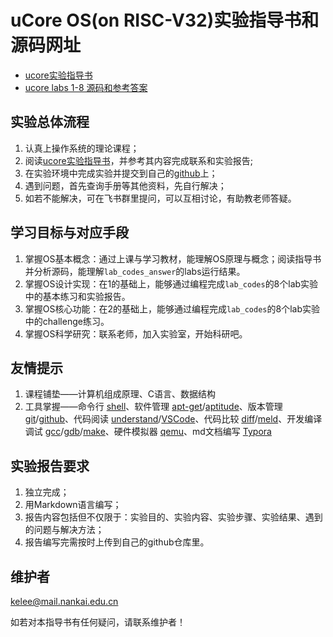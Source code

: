 # uCore OS(on RISC-V32)实验指导书和源码网址

* [ucore实验指导书]()
* [ucore labs 1-8 源码和参考答案]()

## 实验总体流程

1. 认真上操作系统的理论课程；
2. 阅读[ucore实验指导书]()，并参考其内容完成联系和实验报告;
3. 在实验环境中完成实验并提交到自己的[github](https://github.com/)上；
4. 遇到问题，首先查询手册等其他资料，先自行解决；
5. 如若不能解决，可在飞书群里提问，可以互相讨论，有助教老师答疑。

## 学习目标与对应手段

1. 掌握OS基本概念：通过上课与学习教材，能理解OS原理与概念；阅读指导书并分析源码，能理解`lab_codes_answer`的labs运行结果。
2. 掌握OS设计实现：在1的基础上，能够通过编程完成`lab_codes`的8个lab实验中的基本练习和实验报告。
3. 掌握OS核心功能：在2的基础上，能够通过编程完成`lab_codes`的8个lab实验中的challenge练习。
4. 掌握OS科学研究：联系老师，加入实验室，开始科研吧。

## 友情提示

1. 课程铺垫——计算机组成原理、C语言、数据结构
2. 工具掌握——命令行 [shell](http://wiki.ubuntu.org.cn/Shell%E7%BC%96%E7%A8%8B%E5%9F%BA%E7%A1%80)、软件管理 [apt-get](http://wiki.ubuntu.org.cn/Apt-get%E4%BD%BF%E7%94%A8%E6%8C%87%E5%8D%97)/[aptitude](https://blog.csdn.net/loongwong2011/article/details/52708818)、版本管理 [git](http://www.cnblogs.com/cspku/articles/Git_cmds.html)/[github](http://www.worldhello.net/gotgithub/index.html)、代码阅读 [understand](http://oslab.mobisys.cc/resource/Understand/)/[VSCode](https://segmentfault.com/a/1190000009519736)、代码比较 [diff](https://www.cnblogs.com/itech/archive/2009/08/19/1549729.html)/[meld](https://linuxtoy.org/archives/meld-2.html)、开发编译调试 [gcc](https://wiki.ubuntu.org.cn/Gcchowto)/[gdb](http://wiki.ubuntu.org.cn/%E7%94%A8GDB%E8%B0%83%E8%AF%95%E7%A8%8B%E5%BA%8F)/[make](https://blog.csdn.net/a_ran/article/details/43937041)、硬件模拟器 [qemu](http://wenku.baidu.com/view/04c0116aa45177232f60a2eb.html)、md文档编写 [Typora](https://blog.csdn.net/qq_41261251/article/details/102817673)

## 实验报告要求

1. 独立完成；
2. 用Markdown语言编写；
3. 报告内容包括但不仅限于：实验目的、实验内容、实验步骤、实验结果、遇到的问题与解决方法；
4. 报告编写完需按时上传到自己的github仓库里。



## 维护者

kelee@mail.nankai.edu.cn

如若对本指导书有任何疑问，请联系维护者！

